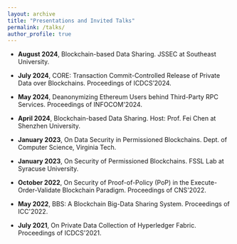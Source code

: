 ```yaml
---
layout: archive
title: "Presentations and Invited Talks"
permalink: /talks/
author_profile: true
---
```


- **August 2024**, Blockchain-based Data Sharing. JSSEC at Southeast University.

- **July 2024**, CORE: Transaction Commit-Controlled Release of Private Data over Blockchains. Proceedings of ICDCS’2024.

- **May 2024**, Deanonymizing Ethereum Users behind Third-Party RPC Services. Proceedings of INFOCOM'2024.

- **April 2024**, Blockchain-based Data Sharing. Host: Prof. Fei Chen at Shenzhen University.

- **January 2023**, On Data Security in Permissioned Blockchains. Dept. of Computer Science, Virginia Tech.
  
- **January 2023**, On Security of Permissioned Blockchains. FSSL Lab at Syracuse University.

- **October 2022**, On Security of Proof-of-Policy (PoP) in the Execute-Order-Validate Blockchain Paradigm. Proceedings of CNS'2022.

- **May 2022**, BBS: A Blockchain Big-Data Sharing System. Proceedings of ICC'2022.

- **July 2021**, On Private Data Collection of Hyperledger Fabric. Proceedings of ICDCS'2021.
